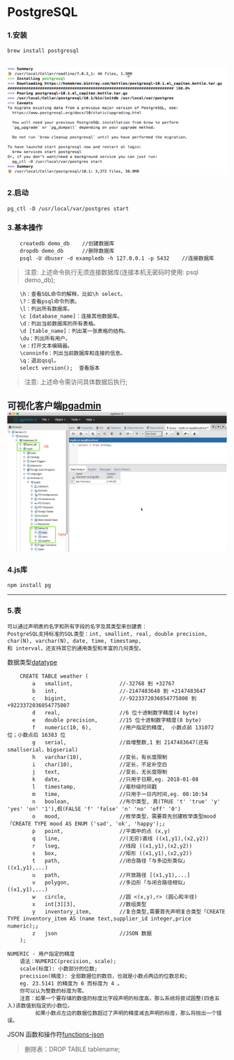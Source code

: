 # PostgreSQL

### 1.安装
    brew install postgresql
![安装-MAC](https://raw.githubusercontent.com/beiyannanfei/pgsql_test/master/demo/pic/01.jpg)
----

### 2.启动
    pg_ctl -D /usr/local/var/postgres start

### 3.基本操作
```
    createdb demo_db    //创建数据库
    dropdb demo_db      //删除数据库
    psql -U dbuser -d exampledb -h 127.0.0.1 -p 5432    //连接数据库
```
> 注意: 上述命令执行无须连接数据库(连接本机无密码时使用: psql demo_db);

```
    \h：查看SQL命令的解释，比如\h select。
    \?：查看psql命令列表。
    \l：列出所有数据库。
    \c [database_name]：连接其他数据库。
    \d：列出当前数据库的所有表格。
    \d [table_name]：列出某一张表格的结构。
    \du：列出所有用户。
    \e：打开文本编辑器。
    \conninfo：列出当前数据库和连接的信息。
    \q：退出qsql。
    select version();  查看版本
```
> 注意: 上述命令需访问具体数据后执行;
    
可视化客户端[pgadmin](https://www.postgresql.org/ftp/pgadmin/pgadmin4/v2.0/macos/)
![pgadmin](https://raw.githubusercontent.com/beiyannanfei/pgsql_test/master/demo/pic/02.jpg)    
----

### 4.js库
    npm install pg
----

### 5.表
    可以通过声明表的名字和所有字段的名字及其类型来创建表：
    PostgreSQL支持标准的SQL类型：int, smallint, real, double precision, char(N), varchar(N), date, time, timestamp,
    和 interval，还支持其它的通用类型和丰富的几何类型。   
数据类型[datatype](http://www.postgres.cn/docs/9.3/datatype.html)     
```
    CREATE TABLE weather (
        a   smallint,               //-32768 到 +32767
        b   int,                    //-2147483648 到 +2147483647
        c   bigint,                 //-9223372036854775808 到 +9223372036854775807
        d   real,                   //6 位十进制数字精度(4 byte)
        e   double precision,       //15 位十进制数字精度(8 byte)
        f   numeric(10, 6),         //用户指定的精度,	小数点前 131072 位；小数点后 16383 位
        g   serial,                 //自增整数,1 到 2147483647(还有smallserial，bigserial)
        h   varchar(10),            //变长，有长度限制
        i   char(10),               //定长，不足补空白
        j   text,                   //变长，无长度限制
        k   date,                   //只用于日期,eg. 2018-01-08
        l   timestamp,              //毫秒级时间戳
        m   time,                   //只用于一日内时间,eg. 08:10:54
        n   boolean,                //布尔类型, 真(TRUE 't' 'true' 'y' 'yes' 'on' '1'),假(FALSE 'f' 'false' 'n' 'no' 'off' '0')
        o   mood,                   //枚举类型，需要首先创建枚举类型mood 「CREATE TYPE mood AS ENUM ('sad', 'ok', 'happy');」
        p   point,                  //平面中的点 (x,y)
        q   line,                   //(无穷)直线 ((x1,y1),(x2,y2))
        r   lseg,                   //线段 ((x1,y1),(x2,y2))
        s   box,                    //矩形 ((x1,y1),(x2,y2))
        t   path,                   //闭合路径「与多边形类似」 ((x1,y1),...)
        u   path,                   //开放路径 [(x1,y1),...]
        v   polygon,                //多边形「与闭合路径相似」((x1,y1),...)
        w   circle,                 //圆 <(x,y),r> (圆心和半径)
        x   int[3][3],              //数组类型
        y   inventory_item,         //复合类型,需要首先声明复合类型「CREATE TYPE inventory_item AS (name text,supplier_id integer,price numeric);」
        z   json                    //JSON 数据
    );
```

    NUMERIC - 用户指定的精度
        语法：NUMERIC(precision, scale);
        scale(标度): 小数部分的位数;
        precision(精度): 全部数据位的数目，也就是小数点两边的位数总和;
        eg. 23.5141 的精度为 6 而标度为 4 。
        你可以认为整数的标度为零。        
        注意：如果一个要存储的数值的标度比字段声明的标度高，那么系统将尝试圆整(四舍五入)该数值到指定的小数位。
             如果小数点左边的数据位数超过了声明的精度减去声明的标度，那么将抛出一个错误。
             
JSON 函数和操作符[functions-json](http://www.postgres.cn/docs/9.3/functions-json.html)       



> 删除表：DROP TABLE tablename;
    


    



    